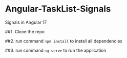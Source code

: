 # Angular-TaskList-Signals
Signals in Angular 17


##1. Clone the repo

##2. run command `npm install` to install all dependencies

##3. run command `ng serve` to run the application

